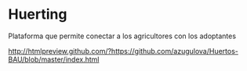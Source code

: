 # Huerting 

Plataforma que permite conectar a los agricultores con los adoptantes


http://htmlpreview.github.com/?https://github.com/azugulova/Huertos-BAU/blob/master/index.html
